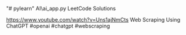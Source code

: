"# pylearn" 
AI\ai_app.py
LeetCode Solutions

https://www.youtube.com/watch?v=Uns1ajNmCts
Web Scraping Using ChatGPT #openai #chatgpt #webscraping

